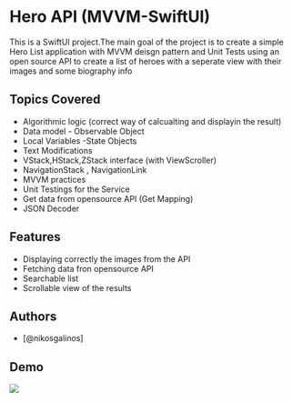 
# Hero API (MVVM-SwiftUI)

This is a SwiftUI project.The main goal of the project is to create a simple Hero List application
with MVVM deisgn pattern and Unit Tests
using an open source API to create a list of heroes with a seperate view with their images and some biography info

## Topics Covered

- Algorithmic logic (correct way of calcualting and displayin the result)
- Data model - Observable Object
- Local Variables -State Objects
- Text Modifications
- VStack,HStack,ZStack interface (with ViewScroller)
- NavigationStack , NavigationLink
- MVVM practices
- Unit Testings for the Service
- Get data from opensource API (Get Mapping)
- JSON Decoder
## Features


- Displaying correctly the images from the API 
- Fetching data fron opensource API
- Searchable list
- Scrollable view of the results


## Authors

- [@nikosgalinos]


## Demo
![](https://github.com/ngalinos95/SuperHero-MVVM-/blob/main/hero.gif)



